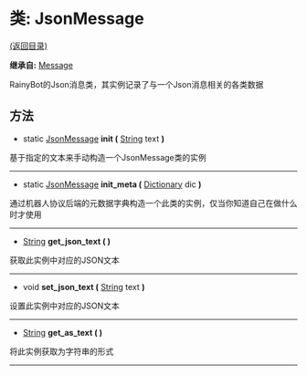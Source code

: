 # 类: JsonMessage

[(返回目录)](./)

**继承自:** [Message](Message.md)

RainyBot的Json消息类，其实例记录了与一个Json消息相关的各类数据

## 方法

* static [JsonMessage](JsonMessage.md) **init (** [String](https://docs.godotengine.org/en/latest/classes/class\_string.html) text **)**

基于指定的文本来手动构造一个JsonMessage类的实例

***

* static [JsonMessage](JsonMessage.md) **init\_meta (** [Dictionary](https://docs.godotengine.org/en/latest/classes/class\_dictionary.html) dic **)**

通过机器人协议后端的元数据字典构造一个此类的实例，仅当你知道自己在做什么时才使用

***

* [String](https://docs.godotengine.org/en/latest/classes/class\_string.html) **get\_json\_text ( )**

获取此实例中对应的JSON文本

***

* void **set\_json\_text (** [String](https://docs.godotengine.org/en/latest/classes/class\_string.html) text **)**

设置此实例中对应的JSON文本

***

* [String](https://docs.godotengine.org/en/latest/classes/class\_string.html) **get\_as\_text ( )**

将此实例获取为字符串的形式

***
